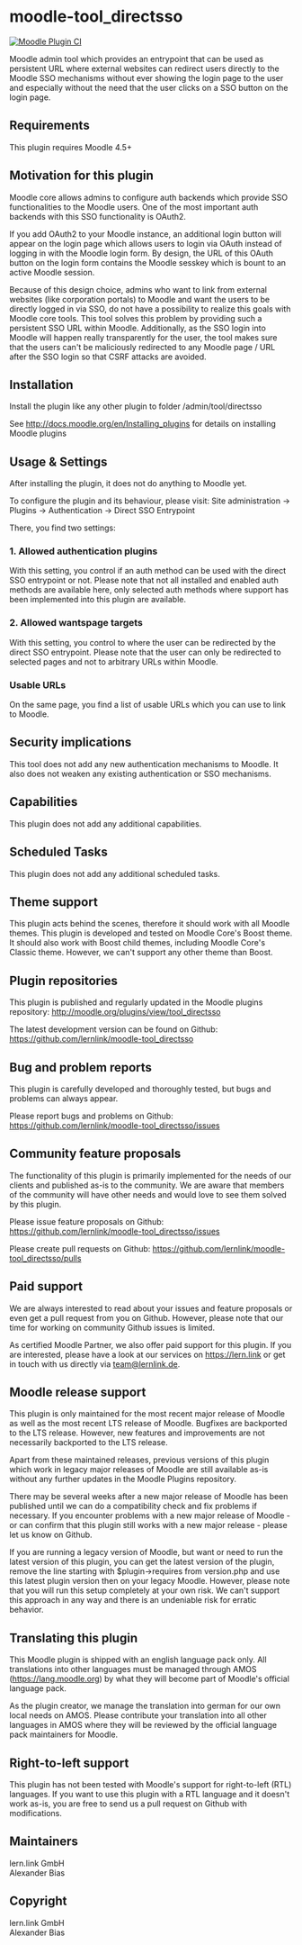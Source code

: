 moodle-tool_directsso
=====================

[![Moodle Plugin CI](https://github.com/lernlink/moodle-tool_directsso/actions/workflows/moodle-plugin-ci.yml/badge.svg?branch=MOODLE_405_STABLE)](https://github.com/lernlink/moodle-tool_directsso/actions?query=workflow%3A%22Moodle+Plugin+CI%22+branch%3AMOODLE_405_STABLE)

Moodle admin tool which provides an entrypoint that can be used as persistent URL where external websites can redirect users directly to the Moodle SSO mechanisms without ever showing the login page to the user and especially without the need that the user clicks on a SSO button on the login page.


Requirements
------------

This plugin requires Moodle 4.5+


Motivation for this plugin
--------------------------

Moodle core allows admins to configure auth backends which provide SSO functionalities to the Moodle users. One of the most important auth backends with this SSO functionality is OAuth2.

If you add OAuth2 to your Moodle instance, an additional login button will appear on the login page which allows users to login via OAuth instead of logging in with the Moodle login form. By design, the URL of this OAuth button on the login form contains the Moodle sesskey which is bount to an active Moodle session.

Because of this design choice, admins who want to link from external websites (like corporation portals) to Moodle and want the users to be directly logged in via SSO, do not have a possibility to realize this goals with Moodle core tools.
This tool solves this problem by providing such a persistent SSO URL within Moodle. Additionally, as the SSO login into Moodle will happen really transparently for the user, the tool makes sure that the users can't be maliciously redirected to any Moodle page / URL after the SSO login so that CSRF attacks are avoided.


Installation
------------

Install the plugin like any other plugin to folder
/admin/tool/directsso

See http://docs.moodle.org/en/Installing_plugins for details on installing Moodle plugins


Usage & Settings
----------------

After installing the plugin, it does not do anything to Moodle yet.

To configure the plugin and its behaviour, please visit:
Site administration -> Plugins -> Authentication -> Direct SSO Entrypoint

There, you find two settings:

### 1. Allowed authentication plugins

With this setting, you control if an auth method can be used with the direct SSO entrypoint or not. Please note that not all installed and enabled auth methods are available here, only selected auth methods where support has been implemented into this plugin are available.

### 2. Allowed wantspage targets

With this setting, you control to where the user can be redirected by the direct SSO entrypoint. Please note that the user can only be redirected to selected pages and not to arbitrary URLs within Moodle.

### Usable URLs

On the same page, you find a list of usable URLs which you can use to link to Moodle.


Security implications
---------------------

This tool does not add any new authentication mechanisms to Moodle. It also does not weaken any existing authentication or SSO mechanisms.


Capabilities
------------

This plugin does not add any additional capabilities.


Scheduled Tasks
---------------

This plugin does not add any additional scheduled tasks.


Theme support
-------------

This plugin acts behind the scenes, therefore it should work with all Moodle themes.
This plugin is developed and tested on Moodle Core's Boost theme.
It should also work with Boost child themes, including Moodle Core's Classic theme. However, we can't support any other theme than Boost.


Plugin repositories
-------------------

This plugin is published and regularly updated in the Moodle plugins repository:
http://moodle.org/plugins/view/tool_directsso

The latest development version can be found on Github:
https://github.com/lernlink/moodle-tool_directsso


Bug and problem reports
-----------------------

This plugin is carefully developed and thoroughly tested, but bugs and problems can always appear.

Please report bugs and problems on Github:
https://github.com/lernlink/moodle-tool_directsso/issues


Community feature proposals
---------------------------

The functionality of this plugin is primarily implemented for the needs of our clients and published as-is to the community. We are aware that members of the community will have other needs and would love to see them solved by this plugin.

Please issue feature proposals on Github:
https://github.com/lernlink/moodle-tool_directsso/issues

Please create pull requests on Github:
https://github.com/lernlink/moodle-tool_directsso/pulls


Paid support
------------

We are always interested to read about your issues and feature proposals or even get a pull request from you on Github. However, please note that our time for working on community Github issues is limited.

As certified Moodle Partner, we also offer paid support for this plugin. If you are interested, please have a look at our services on https://lern.link or get in touch with us directly via team@lernlink.de.


Moodle release support
----------------------

This plugin is only maintained for the most recent major release of Moodle as well as the most recent LTS release of Moodle. Bugfixes are backported to the LTS release. However, new features and improvements are not necessarily backported to the LTS release.

Apart from these maintained releases, previous versions of this plugin which work in legacy major releases of Moodle are still available as-is without any further updates in the Moodle Plugins repository.

There may be several weeks after a new major release of Moodle has been published until we can do a compatibility check and fix problems if necessary. If you encounter problems with a new major release of Moodle - or can confirm that this plugin still works with a new major release - please let us know on Github.

If you are running a legacy version of Moodle, but want or need to run the latest version of this plugin, you can get the latest version of the plugin, remove the line starting with $plugin->requires from version.php and use this latest plugin version then on your legacy Moodle. However, please note that you will run this setup completely at your own risk. We can't support this approach in any way and there is an undeniable risk for erratic behavior.


Translating this plugin
-----------------------

This Moodle plugin is shipped with an english language pack only. All translations into other languages must be managed through AMOS (https://lang.moodle.org) by what they will become part of Moodle's official language pack.

As the plugin creator, we manage the translation into german for our own local needs on AMOS. Please contribute your translation into all other languages in AMOS where they will be reviewed by the official language pack maintainers for Moodle.


Right-to-left support
---------------------

This plugin has not been tested with Moodle's support for right-to-left (RTL) languages.
If you want to use this plugin with a RTL language and it doesn't work as-is, you are free to send us a pull request on Github with modifications.


Maintainers
-----------

lern.link GmbH\
Alexander Bias


Copyright
---------

lern.link GmbH\
Alexander Bias
